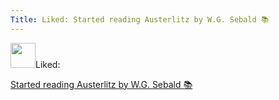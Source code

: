 ```yaml
---
Title: Liked: Started reading Austerlitz by W.G. Sebald 📚
---
```

<div class="u-author h-card">
<img src="https://static.lifeofpablo.com/pabs-cropped.jpg" class="u-photo" width="40">Liked: <a class="u-like-of" href="https://log.nick.sh/2023/07/15/started-reading-austerlitz.html"><p>Started reading Austerlitz by W.G. Sebald 📚</p></p>
</div>


